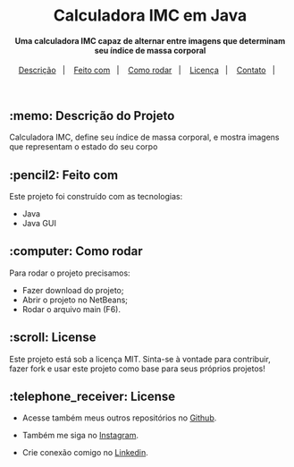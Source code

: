 
<h1 align="center">
  <h1 align="center">Calculadora IMC em Java</h1>
</h1>

<h4 align="center">
  Uma calculadora IMC capaz de alternar entre imagens que determinam seu índice de massa corporal
</h4>

<p align="center">
  <a href="#Description">Descrição</a>&nbsp;&nbsp;&nbsp;|&nbsp;&nbsp;&nbsp;
  <a href="#Build with">Feito com</a>&nbsp;&nbsp;&nbsp;|&nbsp;&nbsp;&nbsp;
  <a href="#how-to-run">Como rodar</a>&nbsp;&nbsp;&nbsp;|&nbsp;&nbsp;&nbsp;
  <a href="#License">Licença</a>&nbsp;&nbsp;&nbsp;|&nbsp;&nbsp;&nbsp;
  <a href="#Contact">Contato</a>&nbsp;&nbsp;&nbsp;|&nbsp;&nbsp;&nbsp;
</p>

<br>

<h2 id="Description">:memo: Descrição do Projeto</h2>

Calculadora IMC, define seu índice de massa corporal, e mostra imagens que representam o estado do seu corpo

<h2 id="Build with">:pencil2: Feito com</h2>

Este projeto foi construído com as tecnologias:

- Java
- Java GUI

<h2 id="how-to-run">:computer: Como rodar</h2>

Para rodar o projeto precisamos:

- Fazer download do projeto;
- Abrir o projeto no NetBeans;
- Rodar o arquivo main (F6).

<h2 id="License">:scroll: License</h2>

Este projeto está sob a licença MIT. Sinta-se à vontade para contribuir, fazer fork e usar este projeto como base para seus próprios projetos!

<h2 id="Contact">:telephone_receiver: License</h2>

- Acesse também meus outros repositórios no [Github](https://github.com/matheusfdosan?tab=repositories).

- Também me siga no [Instagram](https://instagram.com/matheusfdosan).

- Crie conexão comigo no [Linkedin](https://linkedin.com/in/matheusfaus).
